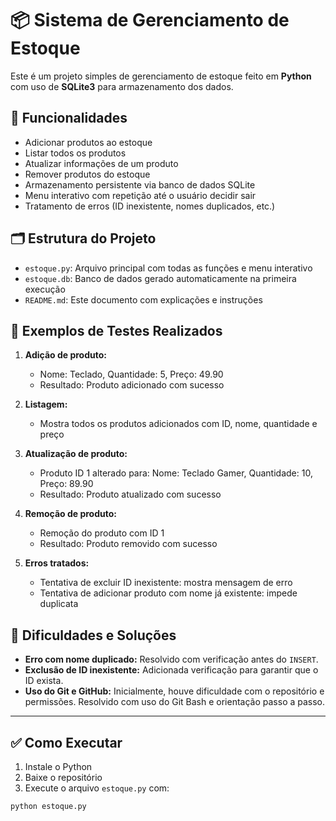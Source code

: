 # 📦 Sistema de Gerenciamento de Estoque

Este é um projeto simples de gerenciamento de estoque feito em **Python** com uso de **SQLite3** para armazenamento dos dados.

## 🧠 Funcionalidades

- Adicionar produtos ao estoque
- Listar todos os produtos
- Atualizar informações de um produto
- Remover produtos do estoque
- Armazenamento persistente via banco de dados SQLite
- Menu interativo com repetição até o usuário decidir sair
- Tratamento de erros (ID inexistente, nomes duplicados, etc.)

## 🗂 Estrutura do Projeto

- `estoque.py`: Arquivo principal com todas as funções e menu interativo
- `estoque.db`: Banco de dados gerado automaticamente na primeira execução
- `README.md`: Este documento com explicações e instruções

## 🧪 Exemplos de Testes Realizados

1. **Adição de produto:**
   - Nome: Teclado, Quantidade: 5, Preço: 49.90
   - Resultado: Produto adicionado com sucesso

2. **Listagem:**
   - Mostra todos os produtos adicionados com ID, nome, quantidade e preço

3. **Atualização de produto:**
   - Produto ID 1 alterado para: Nome: Teclado Gamer, Quantidade: 10, Preço: 89.90
   - Resultado: Produto atualizado com sucesso

4. **Remoção de produto:**
   - Remoção do produto com ID 1
   - Resultado: Produto removido com sucesso

5. **Erros tratados:**
   - Tentativa de excluir ID inexistente: mostra mensagem de erro
   - Tentativa de adicionar produto com nome já existente: impede duplicata

## 🧩 Dificuldades e Soluções

- **Erro com nome duplicado:** Resolvido com verificação antes do `INSERT`.
- **Exclusão de ID inexistente:** Adicionada verificação para garantir que o ID exista.
- **Uso do Git e GitHub:** Inicialmente, houve dificuldade com o repositório e permissões. Resolvido com uso do Git Bash e orientação passo a passo.

---

## ✅ Como Executar

1. Instale o Python
2. Baixe o repositório
3. Execute o arquivo `estoque.py` com:

```bash
python estoque.py
